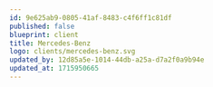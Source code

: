 ```yaml
---
id: 9e625ab9-0805-41af-8483-c4f6ff1c81df
published: false
blueprint: client
title: Mercedes-Benz
logo: clients/mercedes-benz.svg
updated_by: 12d85a5e-1014-44db-a25a-d7a2f0a9b94e
updated_at: 1715950665
---
```

